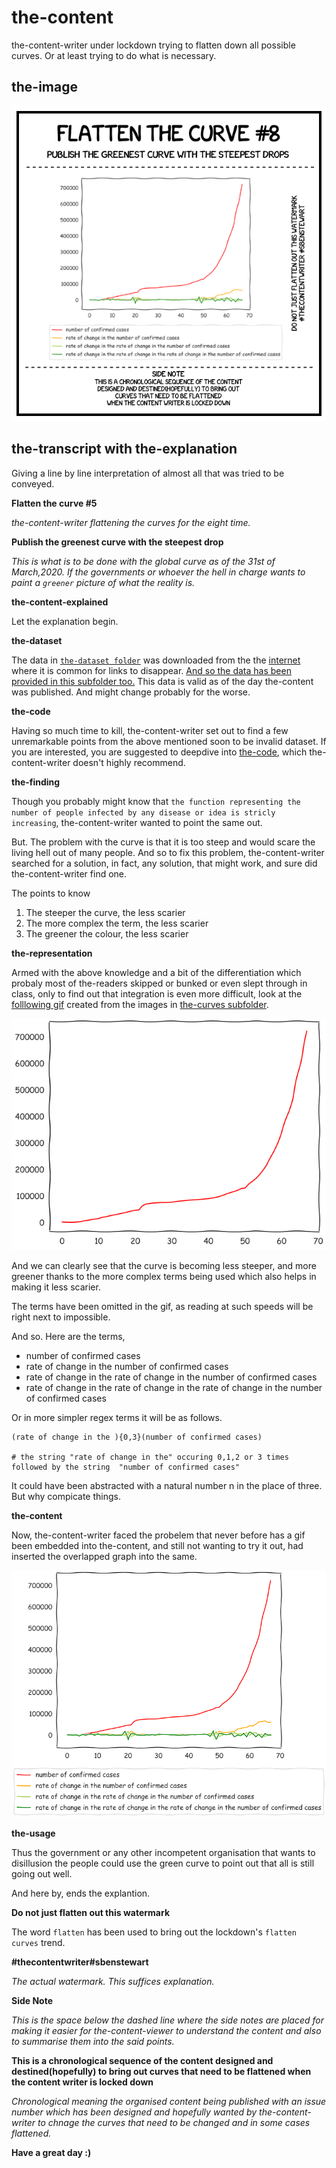 # the-content

the-content-writer under lockdown trying to flatten down all possible curves. Or at least trying to do what is necessary.

## the-image

![the-image](flatten-the-curve-%238.png)

## the-transcript with the-explanation

Giving a line by line interpretation of almost all that was tried to be conveyed.

**Flatten the curve #5**

_the-content-writer flattening the curves for the eight time._

**Publish the greenest curve with the steepest drop**

_This is what is to be done with the global curve as of the 31st of March,2020. If the governments or whoever the hell in charge wants to paint a `greener` picture of what the reality is._

**the-content-explained**

Let the explanation begin.

**the-dataset**

The data in [`the-dataset folder`](the-dataset) was downloaded from the the [internet](https://www.kaggle.com/sudalairajkumar/novel-corona-virus-2019-dataset) where it is common for links to disappear. [And so the data has been provided in this subfolder too.](the-dataset) This data is valid as of the day the-content was published. And might change probably for the worse.

**the-code**

Having so much time to kill, the-content-writer set out to find a few unremarkable points from the above mentioned soon to be invalid dataset. If you are interested, you are suggested to deepdive into [the-code](the-code.ipynb), which the-content-writer doesn't highly recommend.

**the-finding**

Though you probably might know that `the function representing the number of people infected by any disease or idea is stricly increasing`, the-content-writer wanted to point the same out.

But. The problem with the curve is that it is too steep and would scare the living hell out of many people. And so to fix this problem, the-content-writer searched for a solution, in fact, any solution, that might work, and sure did the-content-writer find one.

The points to know
1. The steeper the curve, the less scarier
2. The more complex the term, the less scarier
3. The greener the colour, the less scarier

**the-representation**

Armed with the above knowledge and a bit of the differentiation which probaly most of the-readers skipped or bunked or even slept through in class, only to find out that integration is even more difficult, look at the [folllowing gif](the-gif.gif) created from the images in [the-curves subfolder](the-curves).

![the-gif](the-gif.gif)

And we can clearly see that the curve is becoming less steeper, and more greener thanks to the more complex terms being used which also helps in making it less scarier.

The terms have been omitted in the gif, as reading at such speeds will be right next to impossible.

And so. Here are the terms,
* number of confirmed cases
* rate of change in the number of confirmed cases
* rate of change in the rate of change in the number of confirmed cases
* rate of change in the rate of change in the rate of change in the number of confirmed cases

Or in more simpler regex terms  it will be as follows.

```
(rate of change in the ){0,3}(number of confirmed cases)

# the string "rate of change in the" occuring 0,1,2 or 3 times followed by the string  "number of confirmed cases"
```

It could have been abstracted with a natural number n in the place of three. But why compicate things.

**the-content**

Now, the-content-writer faced the probelem that never before has a gif been embedded into the-content, and still not wanting to try it out, had inserted the overlapped graph into the same.

![the-curve](the-curve.png)

**the-usage**

Thus the government or any other incompetent organisation that wants to disillusion the people could use the green curve to point out that all is still going out well.

And here by, ends the explantion.

**Do not just flatten out this watermark**

The word `flatten` has been used to bring out the lockdown's `flatten curves` trend.

**#thecontentwriter#sbenstewart**

_The actual watermark. This suffices explanation._

**Side Note**

_This is the space below the dashed line where the side notes are placed for making it easier for the-content-viewer to understand the content and also to summarise them into the said points._

**This is a chronological sequence of the content designed and destined(hopefully) to bring out curves that need to be flattened when the content writer is locked down**

_Chronological meaning the organised content being published with an issue number which has been designed and hopefully wanted by the-content-writer to chnage the curves that need to be changed and in some cases flattened._

**Have a great day :)**
